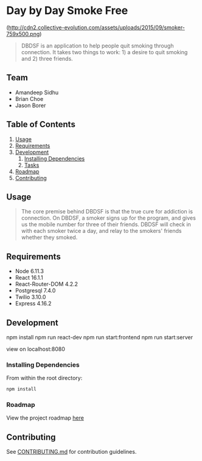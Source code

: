 # Day by Day Smoke Free

(http://cdn2.collective-evolution.com/assets/uploads/2015/09/smoker-759x500.png)

> DBDSF is an application to help people quit smoking through connection. It takes two things to work: 1) a desire to quit smoking and 2) three friends.

## Team

  - Amandeep Sidhu
  - Brian Choe
  - Jason Borer

## Table of Contents

1. [Usage](#Usage)
1. [Requirements](#requirements)
1. [Development](#development)
    1. [Installing Dependencies](#installing-dependencies)
    1. [Tasks](#tasks)
1. [Roadmap](#roadmap)
1. [Contributing](#contributing)

## Usage

> The core premise behind DBDSF is that the true cure for addiction is connection. On DBDSF, a smoker signs up for the program, and gives us the mobile number for three of their friends. DBDSF will check in with each smoker twice a day, and relay to the smokers' friends whether they smoked.

## Requirements

- Node 6.11.3
- React 16.1.1
- React-Router-DOM 4.2.2
- Postgresql 7.4.0
- Twilio 3.10.0
- Express 4.16.2

## Development

npm install
npm run react-dev
npm run start:frontend
npm run start:server

view on localhost:8080

### Installing Dependencies

From within the root directory:

```sh
npm install
```

### Roadmap

View the project roadmap [here](LINK_TO_DOC)


## Contributing

See [CONTRIBUTING.md](CONTRIBUTING.md) for contribution guidelines.
